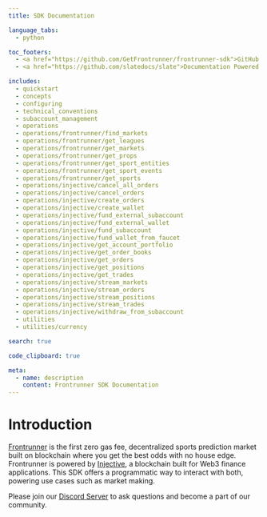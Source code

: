 ```yaml
---
title: SDK Documentation

language_tabs:
  - python

toc_footers:
  - <a href="https://github.com/GetFrontrunner/frontrunner-sdk">GitHub GetFrontrunner/frontrunner-sdk</a>
  - <a href="https://github.com/slatedocs/slate">Documentation Powered by Slate</a>

includes:
  - quickstart
  - concepts
  - configuring
  - technical_conventions
  - subaccount_management
  - operations
  - operations/frontrunner/find_markets
  - operations/frontrunner/get_leagues
  - operations/frontrunner/get_markets
  - operations/frontrunner/get_props
  - operations/frontrunner/get_sport_entities
  - operations/frontrunner/get_sport_events
  - operations/frontrunner/get_sports
  - operations/injective/cancel_all_orders
  - operations/injective/cancel_orders
  - operations/injective/create_orders
  - operations/injective/create_wallet
  - operations/injective/fund_external_subaccount
  - operations/injective/fund_external_wallet
  - operations/injective/fund_subaccount
  - operations/injective/fund_wallet_from_faucet
  - operations/injective/get_account_portfolio
  - operations/injective/get_order_books
  - operations/injective/get_orders
  - operations/injective/get_positions
  - operations/injective/get_trades
  - operations/injective/stream_markets
  - operations/injective/stream_orders
  - operations/injective/stream_positions
  - operations/injective/stream_trades
  - operations/injective/withdraw_from_subaccount
  - utilities
  - utilities/currency

search: true

code_clipboard: true

meta:
  - name: description
    content: Frontrunner SDK Documentation
---
```


# Introduction

[Frontrunner][frontrunner] is the first zero gas fee, decentralized sports prediction market built on blockchain where you get the best odds with no house edge. Frontrunner is powered by [Injective][injective], a blockchain built for Web3 finance applications. This SDK offers a programmatic way to interact with both, powering use cases such as market making.

[frontrunner]: https://www.getfrontrunner.com/
[injective]: https://injective.com/

Please join our [Discord Server](https://discord.gg/Jaa7VveU4d) to ask questions and become a part of our community.
